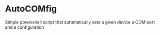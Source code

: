 # AutoCOMfig
Simple powershell script that automatically sets a given device a COM port and a configuration
